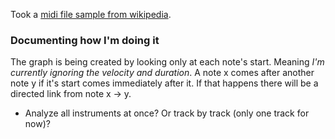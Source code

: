 Took a [midi file sample from wikipedia](https://en.wikipedia.org/wiki/File:MIDI_sample.mid?qsrc=3044).

### Documenting how I'm doing it
The graph is being created by looking only at each note's start. Meaning *I'm currently ignoring the velocity and duration*.
A note x comes after another note y if it's start comes immediately after it. If that happens there will be a directed link from note x -> y.

- Analyze all instruments at once? Or track by track (only one track for now)?